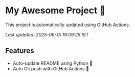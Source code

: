 # My Awesome Project 🚀

This project is automatically updated using GitHub Actions.

_Last updated: 2025-06-15 19:09:25 IST_

## Features
- Auto-update README using Python 🐍
- Auto Git push with GitHub Actions 🤖
